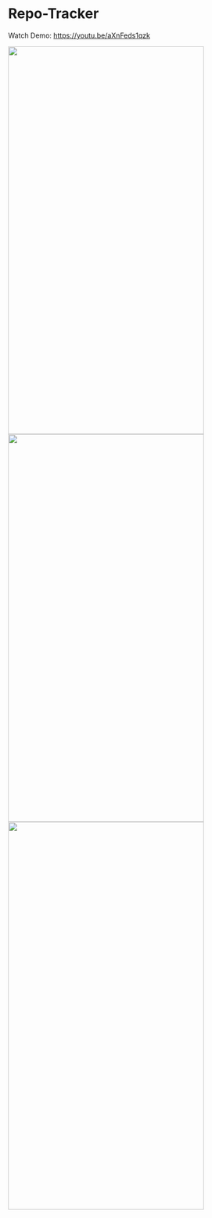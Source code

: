 # Repo-Tracker

Watch Demo: https://youtu.be/aXnFeds1qzk

<img src="Screenshots/EmptyScreen.png" width="400" height="790">
<img src="Screenshots/AddRepoFragment.png" width="400" height="790">
<img src="Screenshots/HomeFragment.png" width="400" height="790">

